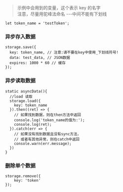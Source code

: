
> 示例中会用到的变量，这个表示 key 的名字  
> 注意，尽量用驼峰法命名 ---中间不能有下划线  

    let token_name = 'testToken';

### 异步存入数据

    storage.save({
      key: token_name, // 注意:请不要在key中使用_下划线符号!
      data: test_data, // JSON数据
      expires: 1000 * 60 // 缓存
    });

### 异步读取数据

    static asyncData(){
      //load 读取
      storage.load({
        key: token_name
      }).then((ret) => {
        // 如果找到数据，则在then方法中返回
        console.log('token_name的值为:');
        console.log(ret);
      }).catch(err => {
        // 如果没有找到数据且没有sync方法，
        // 或者有其他异常，则在catch中返回
        console.warn(err.message);
      })
    }

### 删除单个数据

    storage.remove({
        key: 'token'
    });